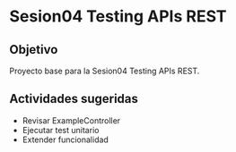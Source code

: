 # Sesion04 Testing APIs REST

## Objetivo
Proyecto base para la Sesion04 Testing APIs REST.

## Actividades sugeridas
- Revisar ExampleController
- Ejecutar test unitario
- Extender funcionalidad
